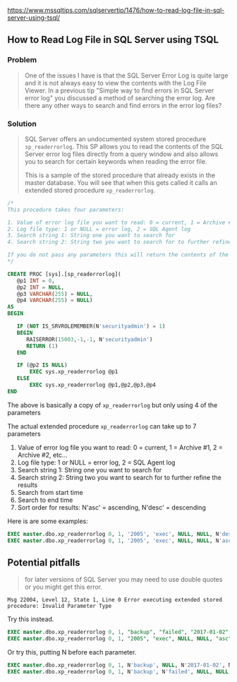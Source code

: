 

<https://www.mssqltips.com/sqlservertip/1476/how-to-read-log-file-in-sql-server-using-tsql/>

## How to Read Log File in SQL Server using TSQL

### Problem

> One of the issues I have is that the SQL Server Error Log is quite large and it is not always easy to view the contents with the Log File Viewer. In a previous tip "Simple way to find errors in SQL Server error log" you discussed a method of searching the error log. Are there any other ways to search and find errors in the error log files?

### Solution

> SQL Server offers an undocumented system stored procedure `sp_readerrorlog`. This SP allows you to read the contents of the SQL Server error log files directly from a query window and also allows you to search for certain keywords when reading the error file.
>
> This is a sample of the stored procedure that already exists in the master database. You will see that when this gets called it calls an extended stored procedure `xp_readerrorlog`.

```sql
/*
This procedure takes four parameters:

1. Value of error log file you want to read: 0 = current, 1 = Archive #1, 2 = Archive #2, etc...
2. Log file type: 1 or NULL = error log, 2 = SQL Agent log
3. Search string 1: String one you want to search for
4. Search string 2: String two you want to search for to further refine the results

If you do not pass any parameters this will return the contents of the current error log.
*/

CREATE PROC [sys].[sp_readerrorlog](
   @p1 INT = 0,
   @p2 INT = NULL,
   @p3 VARCHAR(255) = NULL,
   @p4 VARCHAR(255) = NULL)
AS
BEGIN

   IF (NOT IS_SRVROLEMEMBER(N'securityadmin') = 1)
   BEGIN
      RAISERROR(15003,-1,-1, N'securityadmin')
      RETURN (1)
   END

   IF (@p2 IS NULL)
       EXEC sys.xp_readerrorlog @p1
   ELSE
       EXEC sys.xp_readerrorlog @p1,@p2,@p3,@p4
END
```

The above is basically a copy of `xp_readerrorlog` but only using 4 of the parameters

The actual extended procedure `xp_readerrorlog` can take up to 7 parameters

1. Value of error log file you want to read: 0 = current, 1 = Archive #1, 2 = Archive #2, etc...
2. Log file type: 1 or NULL = error log, 2 = SQL Agent log
3. Search string 1: String one you want to search for
4. Search string 2: String two you want to search for to further refine the results
5. Search from start time
6. Search to end time
7. Sort order for results: N'asc' = ascending, N'desc' = descending

Here is are some examples:

```sql
EXEC master.dbo.xp_readerrorlog 0, 1, '2005', 'exec', NULL, NULL, N'desc'
EXEC master.dbo.xp_readerrorlog 0, 1, '2005', 'exec', NULL, NULL, N'asc'
```

## Potential pitfalls

> for later versions of SQL Server you may need to use double quotes or you might get this error.

`Msg 22004, Level 12, State 1, Line 0
Error executing extended stored procedure: Invalid Parameter Type`

Try this instead.

```sql
EXEC master.dbo.xp_readerrorlog 0, 1, "backup", "failed", "2017-01-02", "2017-02-02", "desc"
EXEC master.dbo.xp_readerrorlog 0, 1, "2005", "exec", NULL, NULL, "asc"
```

Or try this, putting N before each parameter.

```sql
EXEC master.dbo.xp_readerrorlog 0, 1, N'backup', NULL, N'2017-01-02', N'2017-02-02', N'desc'
EXEC master.dbo.xp_readerrorlog 0, 1, N'backup', N'failed', NULL, NULL, N'asc'
```
